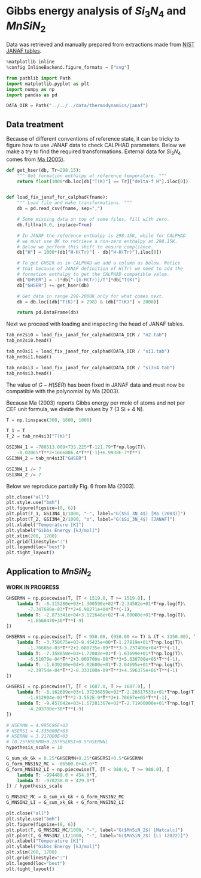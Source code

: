# Gibbs energy analysis of $Si_3N_4$ and $MnSiN_2$


Data was retrieved and manually prepared from extractions made from [NIST JANAF tables](https://janaf.nist.gov/).

```python
%matplotlib inline
%config InlineBackend.figure_formats = ["svg"]
```

```python
from pathlib import Path
import matplotlib.pyplot as plt
import numpy as np
import pandas as pd
```

```python
DATA_DIR = Path("../../../data/thermodynamics/janaf")
```

## Data treatment


Because of different conventions of reference state, it can be tricky to figure how to use JANAF data to check CALPHAD parameters. Below we make a try to find the required transformations. External data for $Si_3N_4$ comes from [Ma (2005)](https://doi.org/10.1016/j.calphad.2003.12.005).

```python
def get_hser(db, Tr=298.15):
    """ Get formation enthalpy at reference temperature. """
    return float(1000*db.loc[db["T(K)"] == Tr]["delta-f H"].iloc[0])


def load_fix_janaf_for_calphad(fname):
    """ Load file and make transformations. """
    db = pd.read_csv(fname, sep=",")

    # Some missing data on top of some files, fill with zero.
    db.fillna(0.0, inplace=True)

    # In JANAF the reference enthalpy is 298.15K, while for CALPHAD
    # we must use 0K to retrieve a non-zero enthalpy at 298.15K.
    # Below we perform this shift to ensure compliance.
    db["H"] = 1000*(db["H-H(Tr)"] - db["H-H(Tr)"].iloc[0])

    # To get GHSER as in CALPHAD we add a column as below. Notice
    # that because of JANAF definition of H(Tr) we need to add the
    # formation enthalpy to get the CALPHAD compatible value.
    db["GHSER"] = -1*db["-[G-H(Tr)]/T"]*db["T(K)"]
    db["GHSER"] += get_hser(db)

    # Get data in range 298-2000K only for what comes next.
    db = db.loc[(db["T(K)"] > 298) & (db["T(K)"] < 2000)]

    return pd.DataFrame(db)
```

Next we proceed with loading and inspecting the head of JANAF tables.

```python
tab_nn2si0 = load_fix_janaf_for_calphad(DATA_DIR / "n2.tab")
tab_nn2si0.head()
```

```python
tab_nn0si1 = load_fix_janaf_for_calphad(DATA_DIR / "si1.tab")
tab_nn0si1.head()
```

```python
tab_nn4si3 = load_fix_janaf_for_calphad(DATA_DIR / "si3n4.tab")
tab_nn4si3.head()
```

The value of $G-H(SER)$ has been fixed in JANAF data and must now be compatible with the polynomial by Ma (2003).

Because Ma (2003) reports Gibbs energy per mole of atoms and not per CEF unit formula, we divide the values by 7 (3 Si + 4 N).

```python
T = np.linspace(300, 1600, 1000)

T_1 = T
T_2 = tab_nn4si3["T(K)"]

GSI3N4_1 = -788513.009+733.225*T-121.79*T*np.log(T)\
    -0.02065*T**2+1666886.4*T**(-1)+6.9938E-7*T**3
GSI3N4_2 = tab_nn4si3["GHSER"]

GSI3N4_1 /= 7
GSI3N4_2 /= 7
```

Below we reproduce partially Fig. 6 from Ma (2003).

```python
plt.close("all")
plt.style.use("bmh")
plt.figure(figsize=(8, 6))
plt.plot(T_1, GSI3N4_1/1000, "-", label="G($Si_3N_4$) [Ma (2003)]")
plt.plot(T_2, GSI3N4_2/1000, "o", label="G($Si_3N_4$) [JANAF]")
plt.xlabel("Temperature [K]")
plt.ylabel("Gibbs Energy [kJ/mol]")
plt.xlim(200, 1700)
plt.grid(linestyle=":")
plt.legend(loc="best")
plt.tight_layout()
```

## Application to $MnSiN_2$


**WORK IN PROGRESS**

```python
GHSERMN = np.piecewise(T, [T < 1519.0, T >= 1519.0], [
    lambda T: -8.115280e+03+1.300590e+02*T-2.34582e+01*T*np.log(T)\
        -7.347680e-03*T**2+6.98271e+04*T**(-1),
    lambda T: -2.873341e+04+3.122648e+02*T-4.80000e+01*T*np.log(T)\
        +1.6568470+30*T**(-9)
])

GHSERNN = np.piecewise(T, [T < 950.00, (950.00 <= T) & (T < 3350.00), T >= 3350.00], [
    lambda T: -3.750675e+03-9.45425e+00*T-1.27819e+01*T*np.log(T)\
        -1.76686e-03*T**2+2.680735e-09*T**3-3.237400e+04*T**(-1),
    lambda T: -7.358850e+03+1.72003e+01*T-1.63699e+01*T*np.log(T)\
        -6.51070e-04*T**2+3.009700e-08*T**3+5.630700e+05*T**(-1),
    lambda T: -1.639280e+04+5.02600e+01*T-2.04695e+01*T*np.log(T)\
        +2.39754e-04*T**2-8.333100e-09*T**3+4.596375e+06*T**(-1)
])

GHSERSI = np.piecewise(T, [T < 1687.0, T >= 1687.0], [
    lambda T: -8.162609e+03+1.37236859e+02*T-2.28317533e+01*T*np.log(T)\
        -1.912904e-03*T**2-3.552E-9*T**3+1.76667e+05*T**(-1),
    lambda T: -9.457642e+03+1.67281367e+02*T-2.71960000e+01*T*np.log(T)\
        -4.203700e+30*T**(-9)
])

# HSERMN = 4.995696E+03
# HSERSI = 4.335000E+03
# HSERNN = 3.217000E+03
# (0.25*HSERMN+0.25*HSERSI+0.5*HSERNN)
hypothesis_scale = 10

G_sum_xk_Gk = 0.25*GHSERMN+0.25*GHSERSI+0.5*GHSERNN
G_form_MNSIN2_MC = -86500.0+43.0*T
G_form_MNSIN2_LI = np.piecewise(T, [T < 980.0, T >= 980.0], [
    lambda T: -994489.0 + 454.0*T,
    lambda T: -970238.0 + 429.0*T
]) / hypothesis_scale

G_MNSIN2_MC = G_sum_xk_Gk + G_form_MNSIN2_MC
G_MNSIN2_LI = G_sum_xk_Gk + G_form_MNSIN2_LI
```

```python
plt.close("all")
plt.style.use("bmh")
plt.figure(figsize=(8, 6))
plt.plot(T, G_MNSIN2_MC/1000, "-", label="G($MnSiN_2$) [Matcalc]")
plt.plot(T, G_MNSIN2_LI/1000, "-", label="G($MnSiN_2$) [Li (2022)]")
plt.xlabel("Temperature [K]")
plt.ylabel("Gibbs Energy [kJ/mol]")
plt.xlim(200, 1700)
plt.grid(linestyle=":")
plt.legend(loc="best")
plt.tight_layout()
```
